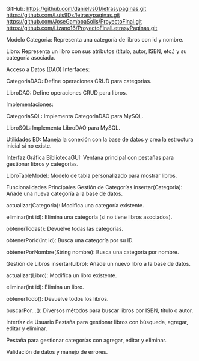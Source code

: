 GitHub:
https://github.com/danielvs01/letrasypaginas.git
https://github.com/Luis9Ds/letrasypaginas.git
https://github.com/JoseGamboaSolis/ProyectoFinal.git
https://github.com/Lizano16/ProyectoFinalLetrasyPaginas.git

Modelo
Categoria: Representa una categoría de libros con id y nombre.

Libro: Representa un libro con sus atributos (título, autor, ISBN, etc.) y su categoría asociada.

Acceso a Datos (DAO)
Interfaces:

CategoriaDAO: Define operaciones CRUD para categorías.

LibroDAO: Define operaciones CRUD para libros.

Implementaciones:

CategoriaSQL: Implementa CategoriaDAO para MySQL.

LibroSQL: Implementa LibroDAO para MySQL.

Utilidades
BD: Maneja la conexión con la base de datos y crea la estructura inicial si no existe.

Interfaz Gráfica
BibliotecaGUI: Ventana principal con pestañas para gestionar libros y categorías.

LibroTableModel: Modelo de tabla personalizado para mostrar libros.

Funcionalidades Principales
Gestión de Categorías
insertar(Categoria): Añade una nueva categoría a la base de datos.

actualizar(Categoria): Modifica una categoría existente.

eliminar(int id): Elimina una categoría (si no tiene libros asociados).

obtenerTodas(): Devuelve todas las categorías.

obtenerPorId(int id): Busca una categoría por su ID.

obtenerPorNombre(String nombre): Busca una categoría por nombre.

Gestión de Libros
insertar(Libro): Añade un nuevo libro a la base de datos.

actualizar(Libro): Modifica un libro existente.

eliminar(int id): Elimina un libro.

obtenerTodo(): Devuelve todos los libros.

buscarPor...(): Diversos métodos para buscar libros por ISBN, título o autor.

Interfaz de Usuario
Pestaña para gestionar libros con búsqueda, agregar, editar y eliminar.

Pestaña para gestionar categorías con agregar, editar y eliminar.

Validación de datos y manejo de errores.